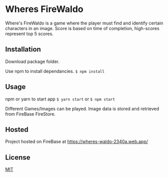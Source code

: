 # Wheres FireWaldo

Where's FireWaldo is a game where the player must find and identify certain characters in an image. Score is based on time of completion, high-scores represent top 5 scores.

## Installation

Download package folder.

Use npm to install dependancies.
`$ npm install`

## Usage

npm or yarn to start app
`$ yarn start`
or
`$ npm start`

Different Games/Images can be played. Image data is stored and retrieved from FireBase FireStore.

## Hosted

Project hosted on FireBase at https://wheres-waldo-2340a.web.app/

## License

[MIT](https://choosealicense.com/licenses/mit/)
